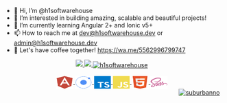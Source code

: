 - 👋 Hi, I’m @h1softwarehouse
- 👀 I’m interested in building amazing, scalable and beautiful projects!
- 🌱 I’m currently learning Angular 2+ and Ionic v5+
- 📫 How to reach me at dev@h1softwarehouse.dev or admin@h1softwarehouse.dev
- 💬 Let's have coffee together! https://wa.me/5562996799747

<div align="center">
  <a href="https://github.com/h1softwarehouse">
  <img height="150em" src="https://github-readme-stats.vercel.app/api?username=h1softwarehouse&show_icons=true&include_all_commits=true&count_private=true"/>
  <img height="150em" src="https://github-readme-stats.vercel.app/api/top-langs/?username=h1softwarehouse&layout=compact&langs_count=6&theme=light"/>
  <img height="150em" align="center" src="https://github-readme-streak-stats.herokuapp.com/?user=h1softwarehouse&" alt="h1softwarehouse" />
</div>

<div align="center" style="display: inline_block"><br>
<img align="center" height="30" width="40" src="https://raw.githubusercontent.com/devicons/devicon/master/icons/angularjs/angularjs-plain.svg">
<img align="center" height="30" width="40" src="https://raw.githubusercontent.com/devicons/devicon/master/icons/ionic/ionic-original.svg">
  <img align="center" height="30" width="40" src="https://raw.githubusercontent.com/devicons/devicon/master/icons/typescript/typescript-plain.svg">
  <img align="center" height="30" width="40" src="https://raw.githubusercontent.com/devicons/devicon/master/icons/javascript/javascript-plain.svg">
  <img align="center" height="30" width="40" src="https://raw.githubusercontent.com/devicons/devicon/master/icons/html5/html5-original.svg">
  <img align="center" height="30" width="40" src="https://raw.githubusercontent.com/devicons/devicon/master/icons/sass/sass-original.svg">
</div>

<!---
<div align="left">
<a href="https://github.com/h1softwarehouse/formacao-angular-developer">
<img width="100" height="auto" src="https://hermes.digitalinnovation.one/tracks/5a199bba-a494-49ce-b357-f746eb7b7425.png"/>
</a>
<a href="https://github.com/h1softwarehouse/formacao-html-developer">
<img width="100" height="auto" src="https://hermes.digitalinnovation.one/tracks/62ed1f1d-8d76-4bbc-905f-e73d20cb82f5.png"/>
</a>
</div>
--->

<div align="right">
    <img src="https://komarev.com/ghpvc/?username=h1softwarehouse&label=Profile%20views&color=f80000&style=flat&label=PROFILE+VIEWS"
        alt="suburbanno" />
<div>

<!---
h1softwarehouse/h1softwarehouse is a ✨ special ✨ repository because its `README.md` (this file) appears on your GitHub profile.
You can click the Preview link to take a look at your changes.
--->

